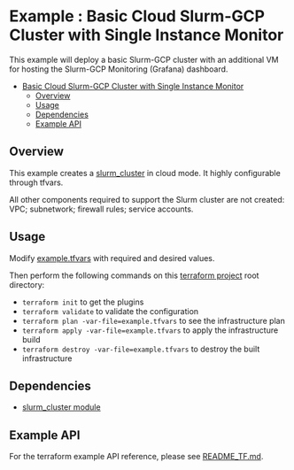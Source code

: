 # Example : Basic Cloud Slurm-GCP Cluster with Single Instance Monitor
This example will deploy a basic Slurm-GCP cluster with an additional VM for hosting the Slurm-GCP Monitoring (Grafana) dashboard.


<!-- mdformat-toc start --slug=github --no-anchors --maxlevel=6 --minlevel=1 -->

- [Basic Cloud Slurm-GCP Cluster with Single Instance Monitor](#example-basic-cloud-slurm-gcp-cluster-with-single-instance-monitor)
  - [Overview](#overview)
  - [Usage](#usage)
  - [Dependencies](#dependencies)
  - [Example API](#example-api)

<!-- mdformat-toc end -->

## Overview

This example creates a [slurm_cluster](../../../../../slurm_cluster/README.md)
in cloud mode. It highly configurable through tfvars.

All other components required to support the Slurm cluster are not created: VPC;
subnetwork; firewall rules; service accounts.

## Usage

Modify [example.tfvars](./example.tfvars) with required and desired values.

Then perform the following commands on this
[terraform project](../../../../../docs/glossary.md#terraform-project) root
directory:

- `terraform init` to get the plugins
- `terraform validate` to validate the configuration
- `terraform plan -var-file=example.tfvars` to see the infrastructure plan
- `terraform apply -var-file=example.tfvars` to apply the infrastructure build
- `terraform destroy -var-file=example.tfvars` to destroy the built
  infrastructure

## Dependencies

- [slurm_cluster module](../../../../README.md#dependencies)

## Example API

For the terraform example API reference, please see
[README_TF.md](./README_TF.md).
